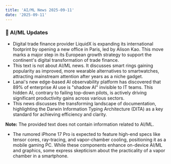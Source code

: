```yaml
---
title: 'AI/ML News 2025-09-11'
date: '2025-09-11'
---
```


### 🚀 AI/ML Updates

- Digital trade finance provider LiquidX is expanding its international footprint by opening a new office in Paris, led by Alison Kao. This move marks a major step in its European growth strategy to support the continent's digital transformation of trade finance.
- This text is not about AI/ML news. It discusses smart rings gaining popularity as improved, more wearable alternatives to smartwatches, attracting mainstream attention after years as a niche gadget.
- Lanai's new edge-based AI observability platform has discovered that 89% of enterprise AI use is "shadow AI" invisible to IT teams. This hidden AI, contrary to failing top-down pilots, is actively driving significant productivity gains across various sectors.
- This news discusses the transforming landscape of documentation, highlighting the Darwin Information Typing Architecture (DITA) as a key standard for achieving efficiency and clarity.

**Note:** The provided text does not contain information related to AI/ML.
- The rumored iPhone 17 Pro is expected to feature high-end specs like tensor cores, ray-tracing, and vapor-chamber cooling, positioning it as a mobile gaming PC. While these components enhance on-device AI/ML and graphics, some express skepticism about the practicality of a vapor chamber in a smartphone.